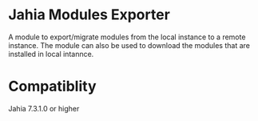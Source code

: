 # Jahia Modules Exporter
A module to export/migrate modules from the local instance to a remote instance. The module can also be used to download the modules that are installed in local intannce.
# Compatiblity
Jahia 7.3.1.0 or higher
